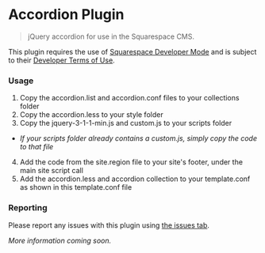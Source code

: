 Accordion Plugin
===============

>jQuery accordion for use in the Squarespace CMS.  

This plugin requires the use of [Squarespace Developer Mode](https://developers.squarespace.com/quick-start/) and is subject to their [Developer Terms of Use](https://developers.squarespace.com/developer-terms-of-use).

### Usage

1. Copy the accordion.list and accordion.conf files to your collections folder  
2. Copy the accordion.less to your style folder  
3. Copy the jquery-3-1-1-min.js and custom.js to your scripts folder  
  * _If your scripts folder already contains a custom.js, simply copy the code to that file_  
4. Add the code from the site.region file to your site's footer, under the main site script call  
5. Add the accordion.less and accordion collection to your template.conf as shown in this template.conf file  

### Reporting

Please report any issues with this plugin using [the issues tab](https://github.com/NowStreamingServices/Sqs-Accordion/issues).

_More information coming soon._
